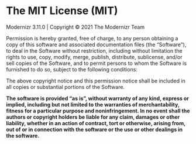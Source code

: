 # The MIT License (MIT)

Modernizr 3.11.0 | Copyright © 2021 The Modernizr Team

Permission is hereby granted, free of charge, to any person obtaining a copy of this software and associated
documentation files (the “Software”), to deal in the Software without restriction, including without limitation the
rights to use, copy, modify, merge, publish, distribute, sublicense, and/or sell copies of the Software, and to permit
persons to whom the Software is furnished to do so, subject to the following conditions:

The above copyright notice and this permission notice shall be included in all copies or substantial portions of the 
Software.

**The software is provided “as is”, without warranty of any kind, express or implied, including but not limited to the
warranties of merchantability, fitness for a particular purpose and noninfringement. In no event shall the authors or 
copyright holders be liable for any claim, damages or other liability, whether in an action of contract, tort or 
otherwise, arising from, out of or in connection with the software or the use or other dealings in the software.**
